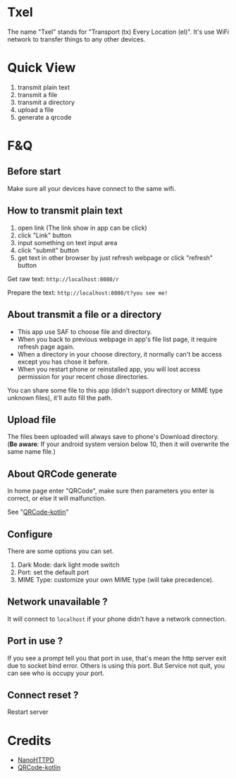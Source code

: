 # Txel

The name "Txel" stands for "Transport (tx) Every Location (el)".
It's use WiFi network to transfer things to any other devices.

# Quick View

1. transmit plain text
2. transmit a file
3. transmit a directory
4. upload a file
5. generate a qrcode

# F&Q

## Before start

Make sure all your devices have connect to the same wifi.

## How to transmit plain text

1. open link (The link show in app can be click)
2. click "Link" button
3. input something on text input area
4. click "submit" button
5. get text in other browser by just refresh webpage or click "refresh" button

Get raw text: `http://localhost:8080/r`

Prepare the text: `http://localhost:8080/t?you see me!`

## About transmit a file or a directory

- This app use SAF to choose file and directory.
- When you back to previous webpage in app's file list page, it require refresh page again.
- When a directory in your choose directory, it normally can't be access except you has chose it before.
- When you restart phone or reinstalled app, you will lost access permission for your recent chose directories.

You can share some file to this app (didn't support directory or MIME type unknown files), it'll auto fill the path.

## Upload file

The files been uploaded will always save to phone's Download directory.
(**Be aware**: If your android system version below 10, then it will overwrite the same name file.)

## About QRCode generate

In home page enter "QRCode", make sure then parameters you enter is correct, or else it will malfunction.

See "[QRCode-kotlin](https://qrcodekotlin.com)"

## Configure

There are some options you can set.

1. Dark Mode: dark light mode switch
2. Port: set the default port
3. MIME Type: customize your own MIME type (will take precedence).

## Network unavailable ?

It will connect to `localhost` if your phone didn't have a network connection.

## Port in use ?

If you see a prompt tell you that port in use, that's mean the http server exit due to socket bind error.
Others is using this port. But Service not quit, you can see who is occupy your port.

## Connect reset ?

Restart server

# Credits

- [NanoHTTPD](https://github.com/NanoHttpd/nanohttpd)
- [QRCode-kotlin](https://github.com/g0dkar/qrcode-kotlin)

